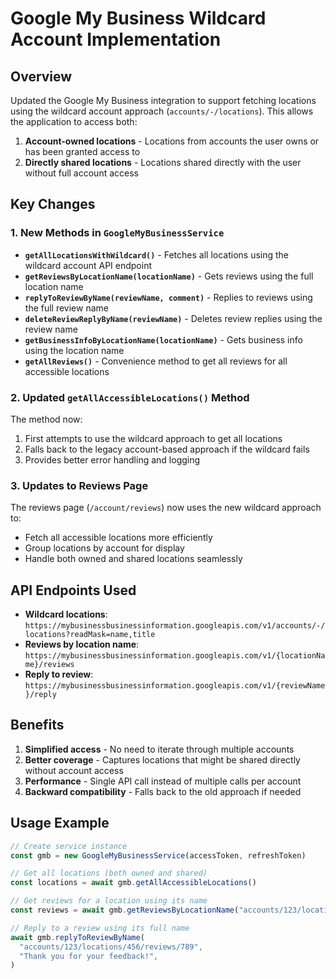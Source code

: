 # Google My Business Wildcard Account Implementation

## Overview

Updated the Google My Business integration to support fetching locations using the wildcard account approach (`accounts/-/locations`). This allows the application to access both:

1. **Account-owned locations** - Locations from accounts the user owns or has been granted access to
2. **Directly shared locations** - Locations shared directly with the user without full account access

## Key Changes

### 1. New Methods in `GoogleMyBusinessService`

- **`getAllLocationsWithWildcard()`** - Fetches all locations using the wildcard account API endpoint
- **`getReviewsByLocationName(locationName)`** - Gets reviews using the full location name
- **`replyToReviewByName(reviewName, comment)`** - Replies to reviews using the full review name
- **`deleteReviewReplyByName(reviewName)`** - Deletes review replies using the review name
- **`getBusinessInfoByLocationName(locationName)`** - Gets business info using the location name
- **`getAllReviews()`** - Convenience method to get all reviews for all accessible locations

### 2. Updated `getAllAccessibleLocations()` Method

The method now:

1. First attempts to use the wildcard approach to get all locations
2. Falls back to the legacy account-based approach if the wildcard fails
3. Provides better error handling and logging

### 3. Updates to Reviews Page

The reviews page (`/account/reviews`) now uses the new wildcard approach to:

- Fetch all accessible locations more efficiently
- Group locations by account for display
- Handle both owned and shared locations seamlessly

## API Endpoints Used

- **Wildcard locations**: `https://mybusinessbusinessinformation.googleapis.com/v1/accounts/-/locations?readMask=name,title`
- **Reviews by location name**: `https://mybusinessbusinessinformation.googleapis.com/v1/{locationName}/reviews`
- **Reply to review**: `https://mybusinessbusinessinformation.googleapis.com/v1/{reviewName}/reply`

## Benefits

1. **Simplified access** - No need to iterate through multiple accounts
2. **Better coverage** - Captures locations that might be shared directly without account access
3. **Performance** - Single API call instead of multiple calls per account
4. **Backward compatibility** - Falls back to the old approach if needed

## Usage Example

```typescript
// Create service instance
const gmb = new GoogleMyBusinessService(accessToken, refreshToken)

// Get all locations (both owned and shared)
const locations = await gmb.getAllAccessibleLocations()

// Get reviews for a location using its name
const reviews = await gmb.getReviewsByLocationName("accounts/123/locations/456")

// Reply to a review using its full name
await gmb.replyToReviewByName(
  "accounts/123/locations/456/reviews/789",
  "Thank you for your feedback!",
)
```
